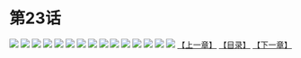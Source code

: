 # 第23话
![](https://s2.baozimh.com/scomic/yuekanshaonuyeqijun-chunquan/0/27-q3zt/1.jpg)
![](https://s2.baozimh.com/scomic/yuekanshaonuyeqijun-chunquan/0/27-q3zt/2.jpg)
![](https://s2.baozimh.com/scomic/yuekanshaonuyeqijun-chunquan/0/27-q3zt/3.jpg)
![](https://s2.baozimh.com/scomic/yuekanshaonuyeqijun-chunquan/0/27-q3zt/4.jpg)
![](https://s2.baozimh.com/scomic/yuekanshaonuyeqijun-chunquan/0/27-q3zt/5.jpg)
![](https://s2.baozimh.com/scomic/yuekanshaonuyeqijun-chunquan/0/27-q3zt/6.jpg)
![](https://s2.baozimh.com/scomic/yuekanshaonuyeqijun-chunquan/0/27-q3zt/7.jpg)
![](https://s2.baozimh.com/scomic/yuekanshaonuyeqijun-chunquan/0/27-q3zt/8.jpg)
![](https://s2.baozimh.com/scomic/yuekanshaonuyeqijun-chunquan/0/27-q3zt/9.jpg)
![](https://s2.baozimh.com/scomic/yuekanshaonuyeqijun-chunquan/0/27-q3zt/10.jpg)
![](https://s2.baozimh.com/scomic/yuekanshaonuyeqijun-chunquan/0/27-q3zt/11.jpg)
![](https://s2.baozimh.com/scomic/yuekanshaonuyeqijun-chunquan/0/27-q3zt/12.jpg)
![](https://s2.baozimh.com/scomic/yuekanshaonuyeqijun-chunquan/0/27-q3zt/13.jpg)
![](https://s2.baozimh.com/scomic/yuekanshaonuyeqijun-chunquan/0/27-q3zt/14.jpg)
![](https://s2.baozimh.com/scomic/yuekanshaonuyeqijun-chunquan/0/27-q3zt/15.jpg)
[【上一章】](./27.md)
[【目录】](./README.md)
[【下一章】](./29.md)
